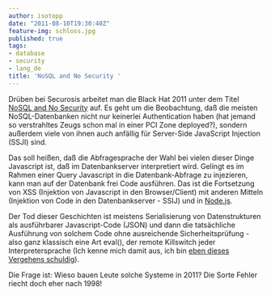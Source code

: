 ```yaml
---
author: isotopp
date: "2011-08-10T19:30:40Z"
feature-img: schloss.jpg
published: true
tags:
- database
- security
- lang_de
title: 'NoSQL and No Security '
---
```

Drüben bei Securosis arbeitet man die Black Hat 2011 unter dem Titel
[NoSQL and No Security](http://www.securosis.com/blog/nosql-and-no-security) auf.
Es geht um die Beobachtung, daß die meisten NoSQL-Datenbanken nicht nur
keinerlei Authentication haben (hat jemand so verstrahltes Zeugs schon mal
in einer PCI Zone deployed?), sondern außerdem viele von ihnen auch anfällig
für Server-Side JavaScript Injection (SSJI) sind.

Das soll heißen, daß die Abfragesprache der Wahl bei vielen dieser Dinge
Javascript ist, daß im Datenbankserver interpretiert wird. Gelingt es im
Rahmen einer Query Javascript in die Datenbank-Abfrage zu injezieren, kann
man auf der Datenbank frei Code ausführen. Das ist die Fortsetzung von XSS
(Injektion von Javascript in den Browser/Client) mit anderen Mitteln
(Injektion von Code in den Datenbankserver - SSIJ) und in
[Node.js](http://nodejs.org/).

Der Tod dieser Geschichten ist meistens Serialisierung von Datenstrukturen
als ausführbarer Javascript-Code (JSON) und dann die tatsächliche Ausführung
von solchem Code ohne ausreichende Sicherheitsprüfung - also ganz klassisch
eine Art eval(), der remote Killswitch jeder Interpretersprache (Ich kenne
mich damit aus, ich bin
[eben dieses Vergehens schuldig](http://phplib.sourceforge.net/index.php3)).

Die Frage ist: Wieso bauen Leute solche Systeme in 2011? Die Sorte Fehler
riecht doch eher nach 1998!
